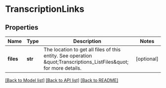 # TranscriptionLinks

## Properties
Name | Type | Description | Notes
------------ | ------------- | ------------- | -------------
**files** | **str** | The location to get all files of this entity. See operation \&quot;Transcriptions_ListFiles\&quot; for more details. | [optional] 

[[Back to Model list]](../README.md#documentation-for-models) [[Back to API list]](../README.md#documentation-for-api-endpoints) [[Back to README]](../README.md)


